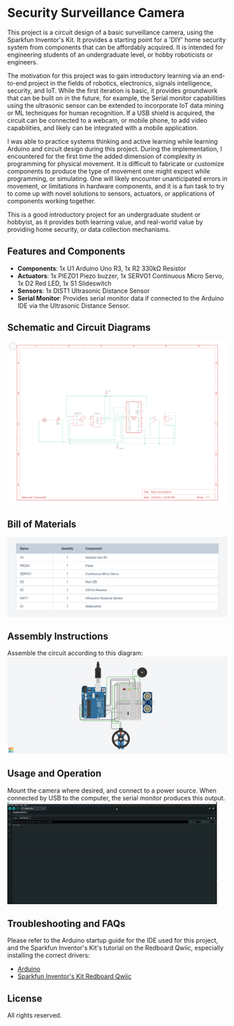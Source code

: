 # Security Surveillance Camera
This project is a circuit design of a basic surveillance camera, using the Sparkfun Inventor's Kit. It provides a starting point for a 'DIY' home security system from components that can be affordably acquired. It is intended for engineering students of an undergraduate level, or hobby roboticists or engineers. 

The motivation for this project was to gain introductory learning via an end-to-end project in the fields of robotics, electronics, signals intelligence, security, and IoT. While the first iteration is basic, it provides groundwork that can be built on in the future, for example, the Serial monitor capabilities using the ultrasonic sensor can be extended to incorporate IoT data mining or ML techniques for human recognition. If a USB shield is acquired, the circuit can be connected to a webcam, or mobile phone, to add video capabilities, and likely can be integrated with a mobile application.

I was able to practice systems thinking and active learning while learning Arduino and circuit design during this project. During the implementation, I encountered for the first time the added dimension of complexity in programming for physical movement. It is difficult to fabricate or customize components to produce the type of movement one might expect while programming, or simulating. One will likely encounter unanticipated errors in movement, or limitations in hardware components, and it is a fun task to try to come up with novel solutions to sensors, actuators, or applications of components working together.

This is a good introductory project for an undergraduate student or hobbyist, as it provides both learning value, and real-world value by providing home security, or data collection mechanisms.

## Features and Components
- **Components**: 1x U1 Arduino Uno R3, 1x R2 330kΩ Resistor
- **Actuators**: 1x PIEZO1 Piezo buzzer, 1x SERVO1 Continuous Micro Servo, 1x D2 Red LED, 1x S1 Slideswitch
- **Sensors**: 1x DIST1 Ultrasonic Distance Sensor
- **Serial Monitor**: Provides serial monitor data if connected to the Arduino IDE via the Ultrasonic Distance Sensor.

## Schematic and Circuit Diagrams
![](SecurityCameraASchematic.png)

## Bill of Materials
![](BillOfMaterials.png)

## Assembly Instructions
Assemble the circuit according to this diagram:
![](CircuitDesign.png)

## Usage and Operation
Mount the camera where desired, and connect to a power source. When connected by USB to the computer, the serial monitor produces this output.
![](giphy.gif)

## Troubleshooting and FAQs
Please refer to the Arduino startup guide for the IDE used for this project, and the Sparkfun Inventor's Kit's tutorial on the Redboard Qwiic, especially installing the correct drivers:
- [Arduino](https://www.arduino.cc/en/Guide)
- [Sparkfun Inventor's Kit Redboard Qwiic](https://learn.sparkfun.com/tutorials/redboard-qwiic-hookup-guide)

## License
All rights reserved.
